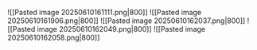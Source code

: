 ![[Pasted image 20250610161111.png|800]]
![[Pasted image 20250610161906.png|800]]
![[Pasted image 20250610162037.png|800]]
![[Pasted image 20250610162049.png|800]]
![[Pasted image 20250610162058.png|800]]
